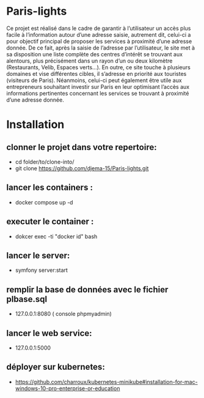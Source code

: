 # Paris-lights
Ce projet est réalisé dans le cadre de garantir à l’utilisateur un accès plus facile à l’information autour d’une adresse saisie, autrement dit, celui-ci a pour objectif principal de proposer les services à proximité d’une adresse donnée. De ce fait, après la saisie de l’adresse par l’utilisateur, le site met à sa disposition une liste complète des centres d’intérêt se trouvant aux alentours, plus précisément dans un rayon d’un ou deux kilomètre (Restaurants, Velib, Espaces verts...). En outre, ce site touche à plusieurs domaines et vise différentes cibles, il s’adresse en priorité aux touristes (visiteurs de Paris). Néanmoins, celui-ci peut également être utile aux entrepreneurs souhaitant investir sur Paris en leur optimisant l’accès aux informations pertinentes concernant les services se trouvant à proximité d’une adresse donnée.
# Installation
## clonner le projet dans votre repertoire:
- cd folder/to/clone-into/
- git clone https://github.com/djema-15/Paris-lights.git
## lancer les containers :
- docker compose up -d 
## executer le container :
- dokcer exec -ti "docker id" bash
## lancer le server:
- symfony server:start
## remplir la base de données avec le fichier plbase.sql
- 127.0.0.1:8080 ( console phpmyadmin)
## lancer le web service:
- 127.0.0.1:5000
## déployer sur kubernetes:
- https://github.com/charroux/kubernetes-minikube#installation-for-mac-windows-10-pro-enterprise-or-education
